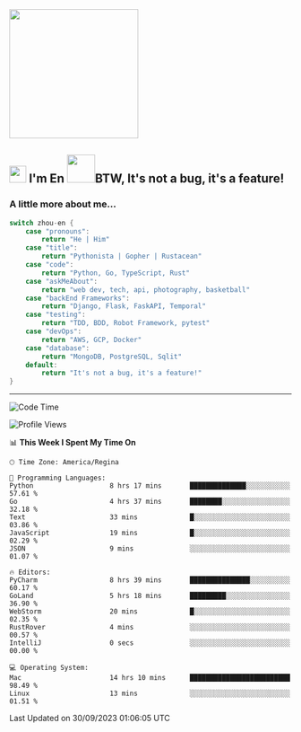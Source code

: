 <img align='center' src="https://media.giphy.com/media/GP1TJJSV4Ys1r64q2A/giphy.gif" width="230">

<h2><img src="https://emojis.slackmojis.com/emojis/images/1531849430/4246/blob-sunglasses.gif?1531849430" width="30"/> I'm En <img src="https://media.giphy.com/media/12oufCB0MyZ1Go/giphy.gif" width="50">BTW, It's not a bug, it's a feature!</h2>


<!-- <img align='right' src="https://media.giphy.com/media/M9gbBd9nbDrOTu1Mqx/giphy.gif" width="230"> -->


### A little more about me... 
<!--
```javascript
const zhou-en = {
    pronouns: "He" | "Him",
    title: "Pythonista" | "Gopher" | "Rustacean",
    code: ["Python", "Go", "Rust", "TypeScript"],
    askMeAbout: ["web dev", "tech", "app dev", "photography"],
    technologies: {
        backEnd: {
            python: ["Django", "Flask", "FaskAPI"],
            go: []
        },
        scraping: ["selenium", "scrapy", "spider"],
        testing: ["Robot Framework"],
        devOps: ["AWS", "Docker", "GCP", "Nginx"],
        databases: ["mongo", "postgresql", "sqlite"],
        misc: ["Firebase", "Heroku"]
    },
    architecture: ["Event Driven Architecture", "Microservices"],
    currentFocus: ["Temporal", "Rust"],
    funFact: "It's not a bug, it's a feature!"
};
```
  -->

```go
switch zhou-en {
    case "pronouns":
        return "He | Him"
    case "title":
        return "Pythonista | Gopher | Rustacean"
    case "code":
        return "Python, Go, TypeScript, Rust"
    case "askMeAbout":
        return "web dev, tech, api, photography, basketball"
    case "backEnd Frameworks":
        return "Django, Flask, FaskAPI, Temporal"
    case "testing":
        return "TDD, BDD, Robot Framework, pytest"
    case "devOps":
        return "AWS, GCP, Docker"
    case "database":
        return "MongoDB, PostgreSQL, Sqlit"
    default:
        return "It's not a bug, it's a feature!"
}
```




---
<!--START_SECTION:waka-->
![Code Time](http://img.shields.io/badge/Code%20Time-976%20hrs%2022%20mins-blue)

![Profile Views](http://img.shields.io/badge/Profile%20Views-0-blue)

📊 **This Week I Spent My Time On** 

```text
🕑︎ Time Zone: America/Regina

💬 Programming Languages: 
Python                   8 hrs 17 mins       ██████████████░░░░░░░░░░░   57.61 % 
Go                       4 hrs 37 mins       ████████░░░░░░░░░░░░░░░░░   32.18 % 
Text                     33 mins             █░░░░░░░░░░░░░░░░░░░░░░░░   03.86 % 
JavaScript               19 mins             █░░░░░░░░░░░░░░░░░░░░░░░░   02.29 % 
JSON                     9 mins              ░░░░░░░░░░░░░░░░░░░░░░░░░   01.07 % 

🔥 Editors: 
PyCharm                  8 hrs 39 mins       ███████████████░░░░░░░░░░   60.17 % 
GoLand                   5 hrs 18 mins       █████████░░░░░░░░░░░░░░░░   36.90 % 
WebStorm                 20 mins             █░░░░░░░░░░░░░░░░░░░░░░░░   02.35 % 
RustRover                4 mins              ░░░░░░░░░░░░░░░░░░░░░░░░░   00.57 % 
IntelliJ                 0 secs              ░░░░░░░░░░░░░░░░░░░░░░░░░   00.00 % 

💻 Operating System: 
Mac                      14 hrs 10 mins      █████████████████████████   98.49 % 
Linux                    13 mins             ░░░░░░░░░░░░░░░░░░░░░░░░░   01.51 % 
```


 Last Updated on 30/09/2023 01:06:05 UTC
<!--END_SECTION:waka-->
